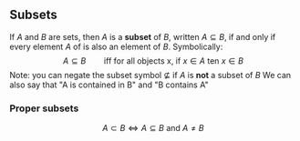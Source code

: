 ## Subsets
If $A$ and $B$ are sets, then $A$ is a **subset** of  $B$, written $A\subseteq B$, if and only if every element $A$ of is also an element of $B$.
Symbolically:
$$
A \subseteq B \qquad \textrm{iff for all objects x, if} \ x \in A\ \textrm{ten} \ x\in B
$$
Note: you can negate the subset symbol $\nsubseteq$ if $A$ is **not** a subset of $B$
We can also say that "A is contained in B" and "B contains A"
### Proper subsets
$$
	A \subset B \Leftrightarrow A \subseteq B \ \textrm{and} \  A \neq B
$$

